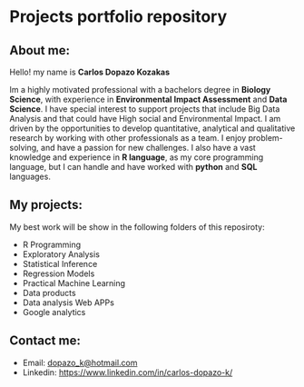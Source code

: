 # Projects portfolio repository

## About me:
Hello! my name is **Carlos Dopazo Kozakas**

Im a highly motivated professional with a bachelors degree in **Biology Science**, with experience in **Environmental Impact Assessment** and **Data Science**. I have special interest to support projects that include Big Data Analysis and that could have High social and Environmental Impact. I am driven by the opportunities to develop quantitative, analytical and qualitative research by working with other professionals as a team.  I enjoy problem-solving, and have a passion for new challenges. I also have a vast knowledge and experience in **R language**, as my core programming language, but I can handle and have worked with **python** and **SQL** languages.

## My projects:

My best work will be show in the following folders of this reposiroty:

* R Programming
* Exploratory Analysis
* Statistical Inference
* Regression Models
* Practical Machine Learning
* Data products
* Data analysis Web APPs
* Google analytics

## Contact me:

 * Email: dopazo_k@hotmail.com
 * Linkedin: https://www.linkedin.com/in/carlos-dopazo-k/
